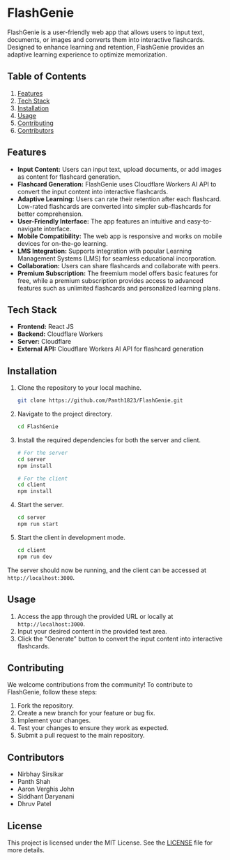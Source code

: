 # FlashGenie

FlashGenie is a user-friendly web app that allows users to input text, documents, or images and converts them into interactive flashcards. Designed to enhance learning and retention, FlashGenie provides an adaptive learning experience to optimize memorization.

## Table of Contents

1. [Features](#features)
2. [Tech Stack](#tech-stack)
3. [Installation](#installation)
4. [Usage](#usage)
5. [Contributing](#contributing)
6. [Contributors](#contributors)

## Features

- **Input Content:** Users can input text, upload documents, or add images as content for flashcard generation.
- **Flashcard Generation:** FlashGenie uses Cloudflare Workers AI API to convert the input content into interactive flashcards.
- **Adaptive Learning:** Users can rate their retention after each flashcard. Low-rated flashcards are converted into simpler sub-flashcards for better comprehension.
- **User-Friendly Interface:** The app features an intuitive and easy-to-navigate interface.
- **Mobile Compatibility:** The web app is responsive and works on mobile devices for on-the-go learning.
- **LMS Integration:** Supports integration with popular Learning Management Systems (LMS) for seamless educational incorporation.
- **Collaboration:** Users can share flashcards and collaborate with peers.
- **Premium Subscription:** The freemium model offers basic features for free, while a premium subscription provides access to advanced features such as unlimited flashcards and personalized learning plans.

## Tech Stack

- **Frontend:** React JS
- **Backend:** Cloudflare Workers
- **Server:** Cloudflare
- **External API:** Cloudflare Workers AI API for flashcard generation

## Installation

1. Clone the repository to your local machine.

    ```bash
    git clone https://github.com/Panth1823/FlashGenie.git
    ```

2. Navigate to the project directory.

    ```bash
    cd FlashGenie
    ```

3. Install the required dependencies for both the server and client.

    ```bash
    # For the server
    cd server
    npm install
    
    # For the client
    cd client
    npm install
    ```

4. Start the server.

    ```bash
    cd server
    npm run start
    ```

5. Start the client in development mode.

    ```bash
    cd client
    npm run dev
    ```

The server should now be running, and the client can be accessed at `http://localhost:3000`.

## Usage

1. Access the app through the provided URL or locally at `http://localhost:3000`.
2. Input your desired content in the provided text area.
3. Click the "Generate" button to convert the input content into interactive flashcards.

## Contributing

We welcome contributions from the community! To contribute to FlashGenie, follow these steps:

1. Fork the repository.
2. Create a new branch for your feature or bug fix.
3. Implement your changes.
4. Test your changes to ensure they work as expected.
5. Submit a pull request to the main repository.

## Contributors

- Nirbhay Sirsikar
- Panth Shah
- Aaron Verghis John
- Siddhant Daryanani
- Dhruv Patel

## License

This project is licensed under the MIT License. See the [LICENSE](./LICENSE) file for more details.
